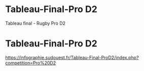 # Tableau-Final-Pro D2
Tableau final - Rugby Pro D2
# Tableau-Final-Pro D2
https://infographie.sudouest.fr/Tableau-Final-ProD2/index.php?competition=Pro%20D2
